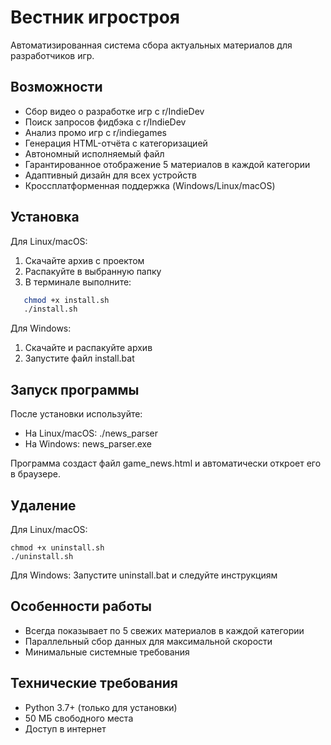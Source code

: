 # Вестник игростроя

Автоматизированная система сбора актуальных материалов для разработчиков игр.

## Возможности
- Сбор видео о разработке игр с r/IndieDev
- Поиск запросов фидбэка с r/IndieDev
- Анализ промо игр с r/indiegames
- Генерация HTML-отчёта с категоризацией
- Автономный исполняемый файл
- Гарантированное отображение 5 материалов в каждой категории
- Адаптивный дизайн для всех устройств
- Кроссплатформенная поддержка (Windows/Linux/macOS)

## Установка

Для Linux/macOS:
1. Скачайте архив с проектом
2. Распакуйте в выбранную папку
3. В терминале выполните:
```bash
   chmod +x install.sh
   ./install.sh
```
Для Windows:
1. Скачайте и распакуйте архив
2. Запустите файл install.bat

## Запуск программы


После установки используйте:
- На Linux/macOS: ./news_parser
- На Windows: news_parser.exe

Программа создаст файл game_news.html и автоматически откроет его в браузере.

## Удаление

Для Linux/macOS:
```
chmod +x uninstall.sh
./uninstall.sh
```
Для Windows:
Запустите uninstall.bat
и следуйте инструкциям

## Особенности работы
- Всегда показывает по 5 свежих материалов в каждой категории
- Параллельный сбор данных для максимальной скорости
- Минимальные системные требования

## Технические требования
- Python 3.7+ (только для установки)
- 50 МБ свободного места
- Доступ в интернет

